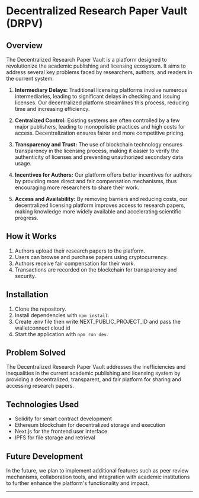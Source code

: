 # Decentralized Research Paper Vault (DRPV)

## Overview
The Decentralized Research Paper Vault is a platform designed to revolutionize the academic publishing and licensing ecosystem. It aims to address several key problems faced by researchers, authors, and readers in the current system:

1. **Intermediary Delays:** Traditional licensing platforms involve numerous intermediaries, leading to significant delays in checking and issuing licenses. Our decentralized platform streamlines this process, reducing time and increasing efficiency.

2. **Centralized Control:** Existing systems are often controlled by a few major publishers, leading to monopolistic practices and high costs for access. Decentralization ensures fairer and more competitive pricing.

3. **Transparency and Trust:** The use of blockchain technology ensures transparency in the licensing process, making it easier to verify the authenticity of licenses and preventing unauthorized secondary data usage.

4. **Incentives for Authors:** Our platform offers better incentives for authors by providing more direct and fair compensation mechanisms, thus encouraging more researchers to share their work.

5. **Access and Availability:** By removing barriers and reducing costs, our decentralized licensing platform improves access to research papers, making knowledge more widely available and accelerating scientific progress.

## How it Works
1. Authors upload their research papers to the platform.
2. Users can browse and purchase papers using cryptocurrency.
3. Authors receive fair compensation for their work.
4. Transactions are recorded on the blockchain for transparency and security.

## Installation
1. Clone the repository.
2. Install dependencies with `npm install`.
3. Create .env file then write NEXT_PUBLIC_PROJECT_ID and pass the walletconnect cloud id
4. Start the application with `npm run dev`.

## Problem Solved
The Decentralized Research Paper Vault addresses the inefficiencies and inequalities in the current academic publishing and licensing system by providing a decentralized, transparent, and fair platform for sharing and accessing research papers.

## Technologies Used
- Solidity for smart contract development
- Ethereum blockchain for decentralized storage and execution
- Next.js for the frontend user interface
- IPFS for file storage and retrieval

## Future Development
In the future, we plan to implement additional features such as peer review mechanisms, collaboration tools, and integration with academic institutions to further enhance the platform's functionality and impact.

---
